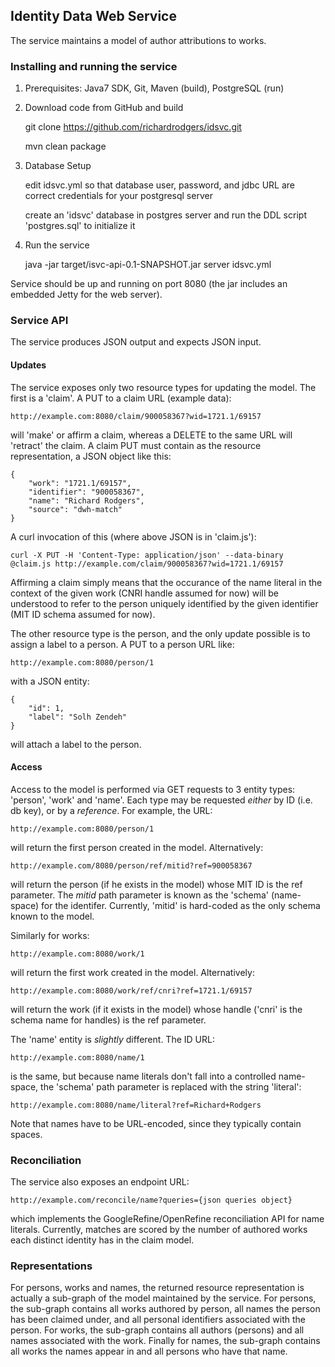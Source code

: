 ## Identity Data Web Service ##

The service maintains a model of author attributions to works.

### Installing and running the service ###

1. Prerequisites: Java7 SDK, Git, Maven (build), PostgreSQL (run)

2. Download code from GitHub and build

    git clone https://github.com/richardrodgers/idsvc.git

    mvn clean package

3. Database Setup

    edit idsvc.yml so that database user, password, and jdbc URL are correct credentials for your postgresql server

    create an 'idsvc' database in postgres server and run the DDL script 'postgres.sql' to initialize it

4. Run the service

    java -jar target/isvc-api-0.1-SNAPSHOT.jar server idsvc.yml

Service should be up and running on port 8080 (the jar includes an embedded Jetty for the web server).

### Service API ###

The service produces JSON output and expects JSON input.

#### Updates ####

The service exposes only two resource types for updating the model.
The first is a 'claim'. A PUT to a claim URL (example data):

    http://example.com:8080/claim/900058367?wid=1721.1/69157

will 'make' or affirm a claim, whereas a DELETE to the same URL will 'retract' the claim.
A claim PUT must contain as the resource representation, a JSON object like this:

    {
        "work": "1721.1/69157",
        "identifier": "900058367",
        "name": "Richard Rodgers",
        "source": "dwh-match"
    }

A curl invocation of this (where above JSON is in 'claim.js'):

    curl -X PUT -H 'Content-Type: application/json' --data-binary @claim.js http://example.com/claim/900058367?wid=1721.1/69157

Affirming a claim simply means that the occurance of the name literal in the context of the given work (CNRI handle assumed for now) will
be understood to refer to the person uniquely identified by the given identifier (MIT ID schema assumed for now).

The other resource type is the person, and the only update possible is to assign a label to a person.
A PUT to a person URL like:

    http://example.com:8080/person/1

with a JSON entity:

    {
        "id": 1,
        "label": "Solh Zendeh"
    }

will attach a label to the person.

#### Access ####

Access to the model is performed via GET requests to 3 entity types: 'person', 'work' and 'name'.
Each type may be requested *either* by ID (i.e. db key), or by a _reference_. For example, the URL:

    http://example.com:8080/person/1

will return the first person created in the model. Alternatively:

    http://example.com/8080/person/ref/mitid?ref=900058367

will return the person (if he exists in the model) whose MIT ID is the ref parameter. The *mitid*
path parameter is known as the 'schema' (name-space) for the identifer. Currently, 'mitid' is
hard-coded as the only schema known to the model.

Similarly for works:

    http://example.com:8080/work/1

will return the first work created in the model. Alternatively:

    http://example.com:8080/work/ref/cnri?ref=1721.1/69157

will return the work (if it exists in the model) whose handle ('cnri' is the schema name for handles) is
the ref parameter.

The 'name' entity is *slightly* different. The ID URL:

    http://example.com:8080/name/1

is the same, but because name literals don't fall into a controlled name-space, the 'schema' path parameter
is replaced with the string 'literal':

    http://example.com:8080/name/literal?ref=Richard+Rodgers

Note that names have to be URL-encoded, since they typically contain spaces.

### Reconciliation ###

The service also exposes an endpoint URL:

    http://example.com/reconcile/name?queries={json queries object}

which implements the GoogleRefine/OpenRefine reconciliation API for name literals. Currently,
matches are scored by the number of authored works each distinct identity has in the claim model.

### Representations ###

For persons, works and names, the returned resource representation is actually a sub-graph of the model
maintained by the service. For persons, the sub-graph contains all works authored by person, all names
the person has been claimed under, and all personal identifiers associated with the person. For works, the
sub-graph contains all authors (persons) and all names associated with the work. Finally for names, the
sub-graph contains all works the names appear in and all persons who have that name.
